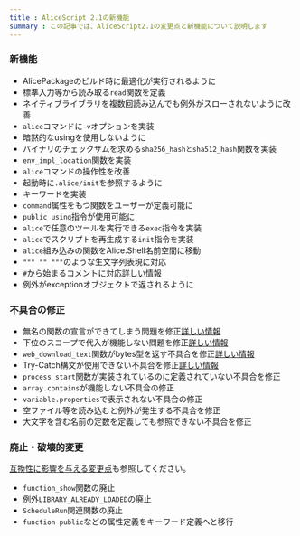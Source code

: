 ```yaml
---
title : AliceScript 2.1の新機能
summary : この記事では、AliceScript2.1の変更点と新機能について説明します
---
```

### 新機能

- AlicePackageのビルド時に最適化が実行されるように
- 標準入力等から読み取る`read`関数を定義
- ネイティブライブラリを複数回読み込んでも例外がスローされないように改善
- `alice`コマンドに`-v`オプションを実装
- 暗黙的なusingを使用しないように
- バイナリのチェックサムを求める`sha256_hashとsha512_hash`関数を実装
- `env_impl_location`関数を実装
- `alice`コマンドの操作性を改善
- 起動時に`.alice/init`を参照するように
- キーワードを実装
- `command`属性をもつ関数をユーザーが定義可能に
- `public using`指令が使用可能に
- `alice`で任意のツールを実行できる`exec`指令を実装
- `alice`でスクリプトを再生成する`init`指令を実装
- `alice`組み込みの関数をAlice.Shell名前空間に移動
- `""" "" """`のような生文字列表現に対応
- `#`から始まるコメントに対応[詳しい情報](https://github.com/WSOFT-Project/Losetta/issues/7)
- 例外がexceptionオブジェクトで返されるように
### 不具合の修正

- 無名の関数の宣言ができてしまう問題を修正[詳しい情報](https://github.com/WSOFT-Project/Losetta/issues/2)
- 下位のスコープで代入が機能しない問題を修正[詳しい情報](https://github.com/WSOFT-Project/Losetta/issues/5)
- `web_download_text`関数がbytes型を返す不具合を修正[詳しい情報](https://github.com/WSOFT-Project/Losetta/issues/6)
- Try-Catch構文が使用できない不具合を修正[詳しい情報](https://github.com/WSOFT-Project/Losetta/issues/3)
- `process_start`関数が実装されているのに定義されていない不具合を修正
- `array.contains`が機能しない不具合の修正
- `variable.properties`で表示されない不具合の修正
- 空ファイル等を読み込むと例外が発生する不具合を修正
- 大文字を含む名前の定数を定義しても参照できない不具合を修正
### 廃止・破壊的変更
[互換性に影響を与える変更点](./compatibility.md)も参照してください。

- `function_show`関数の廃止
- 例外`LIBRARY_ALREADY_LOADED`の廃止
- `ScheduleRun`関連関数の廃止
- `function public`などの属性定義をキーワード定義へと移行